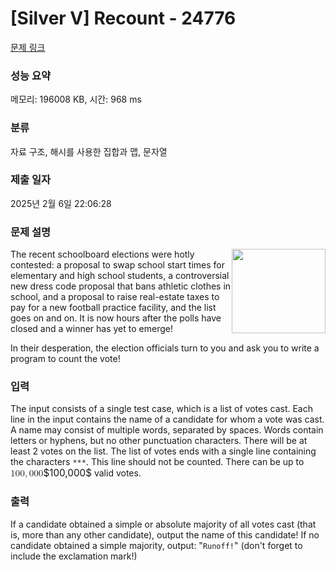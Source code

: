 # [Silver V] Recount - 24776 

[문제 링크](https://www.acmicpc.net/problem/24776) 

### 성능 요약

메모리: 196008 KB, 시간: 968 ms

### 분류

자료 구조, 해시를 사용한 집합과 맵, 문자열

### 제출 일자

2025년 2월 6일 22:06:28

### 문제 설명

<p><img alt="" src="https://upload.acmicpc.net/f71c5cbd-217b-4c62-9016-18f162ad2e89/-/preview/" style="width: 150px; height: 135px; float: right;">The recent schoolboard elections were hotly contested: a proposal to swap school start times for elementary and high school students, a controversial new dress code proposal that bans athletic clothes in school, and a proposal to raise real-estate taxes to pay for a new football practice facility, and the list goes on and on. It is now hours after the polls have closed and a winner has yet to emerge! </p>

<p>In their desperation, the election officials turn to you and ask you to write a program to count the vote!</p>

### 입력 

 <p>The input consists of a single test case, which is a list of votes cast. Each line in the input contains the name of a candidate for whom a vote was cast.  A name may consist of multiple words, separated by spaces. Words contain letters or hyphens, but no other punctuation characters.  There will be at least 2 votes on the list. The list of votes ends with a single line containing the characters <code>***</code>. This line should not be counted.  There can be up to <mjx-container class="MathJax" jax="CHTML" style="font-size: 109%; position: relative;"><mjx-math class="MJX-TEX" aria-hidden="true"><mjx-mn class="mjx-n"><mjx-c class="mjx-c31"></mjx-c><mjx-c class="mjx-c30"></mjx-c><mjx-c class="mjx-c30"></mjx-c></mjx-mn><mjx-mo class="mjx-n"><mjx-c class="mjx-c2C"></mjx-c></mjx-mo><mjx-mn class="mjx-n" space="2"><mjx-c class="mjx-c30"></mjx-c><mjx-c class="mjx-c30"></mjx-c><mjx-c class="mjx-c30"></mjx-c></mjx-mn></mjx-math><mjx-assistive-mml unselectable="on" display="inline"><math xmlns="http://www.w3.org/1998/Math/MathML"><mn>100</mn><mo>,</mo><mn>000</mn></math></mjx-assistive-mml><span aria-hidden="true" class="no-mathjax mjx-copytext">$100,000$</span></mjx-container> valid votes.</p>

### 출력 

 <p>If a candidate obtained a simple or absolute majority of all votes cast (that is, more than any other candidate), output the name of this candidate! If no candidate obtained a simple majority, output: "<code>Runoff!</code>" (don't forget to include the exclamation mark!)</p>

